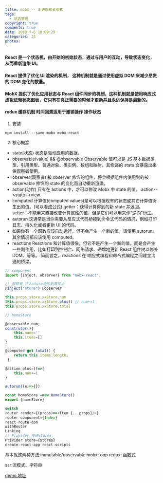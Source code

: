 ```yaml
---
title: mobx -- 走进观察者模式
tags:
  - 状态管理
copyright: true
comments: true
date: 2018-7-6 10:09:29
categories: JS
photos:
---
```


#### React 是一个状态机，由开始的初始状态，通过与用户的互动，导致状态变化，从而重新渲染 UI。

#### React 提供了优化 UI 渲染的机制， 这种机制就是通过使用虚拟 DOM 来减少昂贵的 DOM 变化的数量。

#### MobX 提供了优化应用状态与 React 组件同步的机制，这种机制就是使用响应式虚拟依赖状态图表，它只有在真正需要的时候才更新并且永远保持是最新的。

#### redux 缓存机制 时间回溯适用于撤销操作 操作状态

1. 安装

```
npm install --save mobx mobx-react
```

2. 核心概念

- state(状态)
  状态是驱动应用的数据。
- observable(value) && @observable
  Observable 值可以是 JS 基本数据类型、引用类型、普通对象、类实例、数组和映射。其修饰的 state 会暴露出来供观察者使用。
- observer(观察者)
  被 observer 修饰的组件，将会根据组件内使用到的被 observable 修饰的 state 的变化而自动重新渲染。
- action(动作)
  只有在 actions 中，才可以修改 Mobx 中 state 的值。
  action-->state-->view
- computed
  计算值(computed values)是可以根据现有的状态或其它计算值衍生出的值。(可以看成公式)
  getter：获得计算得到的新 state 并返回。
  setter：不能用来直接改变计算属性的值，但是它们可以用来作"逆向"衍生。
- autorun
  这通常是当你需要从反应式代码桥接到命令式代码的情况，例如打印日志、持久化或者更新 UI 的代码。
- 如果你有一个函数应该自动运行，但不会产生一个新的值，请使用 autorun。 其余情况都应该使用 computed。
- reactions
  Reactions 和计算值很像，但它不是产生一个新的值，而是会产生一些副作用，比如打印到控制台、网络请求、递增地更新 React 组件树以修补 DOM、等等。 简而言之，reactions 在 响应式编程和命令式编程之间建立沟通的桥梁。

```javascript
// component
import {inject, observer} from "mobx-react";

// 观察者 注入store添加到属性上
@inject("store") @observer

this.props.store.xxStore.num
this.props.store.xxStore.plus() // num+=1
this.props.store.xxStore.total

// homeStore

@observable num;
construtor(){
    this.name=''
    this.items=[]
}

@computed get total() {
    return this.items.length;
 }

@action plus=()=>{
    this.num+=1
}

autorun((e)=>{})

const homeStore =new HomeStore()
export {homeStore}
```

```javascript
switch
router render={(props)=><Item {...props}/>}
router component={Index}
react-route-dom
withRouter
Linking
// Provider 传递stores
Privider store={stores}
create-react-app react-scripts
```

基本就这两种方法:immutable/observable
mobx: oop
redux: 函数式

ssr:流模式、字符串

[demo 地址](https://github.com/cosyer/mobx-demo)
